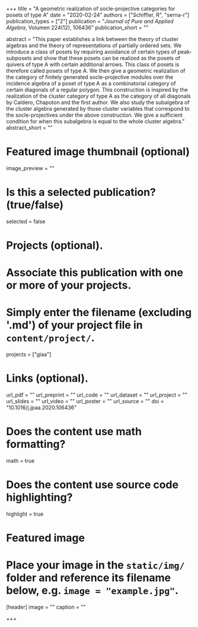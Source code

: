 +++
title = "A geometric realization of socle-projective categories for posets of type A"
date = "2020-02-24"
authors = ["Schiffler, R", "serna-r"]
publication_types = ["2"]
publication = "*Journal of Pure and Applied Algebra*, Volumen 224(12), 106436"
publication_short = ""

abstract = "This paper establishes a link between the theory of cluster algebras and the theory of representations of partially ordered sets. We introduce a class of posets by requiring avoidance of certain types of peak-subposets and show that these posets can be realized as the posets of quivers of type A with certain additional arrows. This class of posets is therefore called posets of type A. We then give a geometric realization of the category of finitely generated socle-projective modules over the incidence algebra of a poset of type A as a combinatorial category of certain diagonals of a regular polygon. This construction is inspired by the realization of the cluster category of type A as the category of all diagonals by Caldero, Chapoton and the first author. We also study the subalgebra of the cluster algebra generated by those cluster variables that correspond to the socle-projectives under the above construction. We give a sufficient condition for when this subalgebra is equal to the whole cluster algebra."
abstract_short = ""

# Featured image thumbnail (optional)
image_preview = ""

# Is this a selected publication? (true/false)
selected = false

# Projects (optional).
#   Associate this publication with one or more of your projects.
#   Simply enter the filename (excluding '.md') of your project file in `content/project/`.
projects = ["giaa"]

# Links (optional).
url_pdf = ""
url_preprint = ""
url_code = ""
url_dataset = ""
url_project = ""
url_slides = ""
url_video = ""
url_poster = ""
url_source = ""
doi = "10.1016/j.jpaa.2020.106436"

# Does the content use math formatting?
math = true

# Does the content use source code highlighting?
highlight = true

# Featured image
# Place your image in the `static/img/` folder and reference its filename below, e.g. `image = "example.jpg"`.
[header]
image = ""
caption = ""

+++
